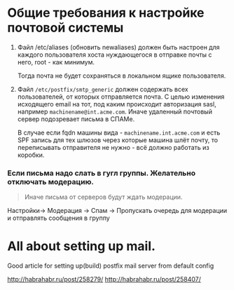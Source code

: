 
# Общие требования к настройке почтовой системы

1. Файл /etc/aliases (обновить newaliases) должен быть настроен для каждого пользователя хоста нуждающегося в отправке почты с него, root - как минимум.

   Тогда почта не будет сохраняться в локальном ящике пользователя.
   
2. Файл `/etc/postfix/smtp_generic` должен содержать всех пользователей, от которых отправляется почта. С целью изменения исходящего email на тот, под каким происходит авторизация sasl, например `machinename@int.acme.com`. Иначе удаленный почтовый сервер подозревает письма в СПАМе.

   В случае если fqdn машины вида - `machinename.int.acme.com` и есть SPF запись для тех шлюзов через которые машина шлёт почту, то переписывать отправителя не нужно - всё должно работать из коробки.

### Если письма надо слать в гугл группы. Желательно отключать модерацию.

> Иначе письма от серверов будут ждать модерации.

Настройки-> Модерация -> Спам -> Пропускать очередь для модерации и отправлять сообщения в группу

# All about setting up mail.

Good article for setting up(build) postfix mail server from default config

http://habrahabr.ru/post/258279/
http://habrahabr.ru/post/258407/



